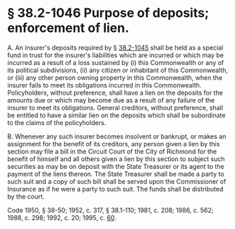 # § 38.2-1046 Purpose of deposits; enforcement of lien.

<p>A. An insurer's deposits required by § <a href='http://law.lis.virginia.gov/vacode/38.2-1045/'>38.2-1045</a> shall be held as a special fund in trust for the insurer's liabilities which are incurred or which may be incurred as a result of a loss sustained by (i) this Commonwealth or any of its political subdivisions, (ii) any citizen or inhabitant of this Commonwealth, or (iii) any other person owning property in this Commonwealth, when the insurer fails to meet its obligations incurred in this Commonwealth. Policyholders, without preference, shall have a lien on the deposits for the amounts due or which may become due as a result of any failure of the insurer to meet its obligations. General creditors, without preference, shall be entitled to have a similar lien on the deposits which shall be subordinate to the claims of the policyholders.</p><p>B. Whenever any such insurer becomes insolvent or bankrupt, or makes an assignment for the benefit of its creditors, any person given a lien by this section may file a bill in the Circuit Court of the City of Richmond for the benefit of himself and all others given a lien by this section to subject such securities as may be on deposit with the State Treasurer or its agent to the payment of the liens thereon. The State Treasurer shall be made a party to such suit and a copy of such bill shall be served upon the Commissioner of Insurance as if he were a party to such suit. The funds shall be distributed by the court.</p><p>Code 1950, § 38-50; 1952, c. 317, § 38.1-110; 1981, c. 208; 1986, c. 562; 1988, c. 298; 1992, c. 20; 1995, c. <a href='http://lis.virginia.gov/cgi-bin/legp604.exe?951+ful+CHAP0060'>60</a>.</p>